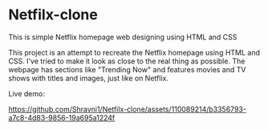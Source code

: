 # Netfilx-clone
 This is simple Netflix homepage web designing using HTML and CSS


This project is an attempt to recreate the Netflix homepage using HTML and CSS. I've tried to make it look as close to the real thing as possible. The webpage has sections like "Trending Now" and features movies and TV shows with titles and images, just like on Netflix.



Live demo:
 


https://github.com/Shravni1/Netfilx-clone/assets/110089214/b3356793-a7c8-4d83-9856-19a695a1224f



